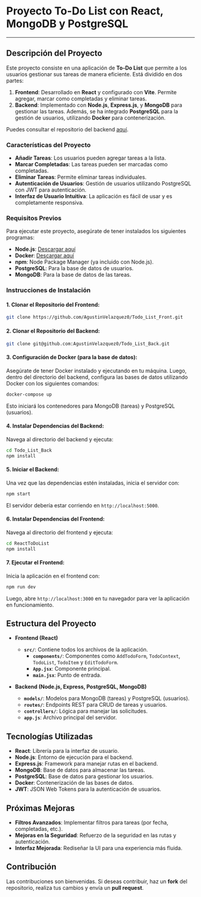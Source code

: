 # Proyecto **To-Do List** con React, MongoDB y PostgreSQL

---

## Descripción del Proyecto

Este proyecto consiste en una aplicación de **To-Do List** que permite a los usuarios gestionar sus tareas de manera eficiente. Está dividido en dos partes:

1. **Frontend**: Desarrollado en **React** y configurado con **Vite**. Permite agregar, marcar como completadas y eliminar tareas.
2. **Backend**: Implementado con **Node.js**, **Express.js**, y **MongoDB** para gestionar las tareas. Además, se ha integrado **PostgreSQL** para la gestión de usuarios, utilizando **Docker** para contenerización.

Puedes consultar el repositorio del backend [aquí](https://github.com/AgustinVelazquez0/Todo_List_Back).

### Características del Proyecto

- **Añadir Tareas**: Los usuarios pueden agregar tareas a la lista.
- **Marcar Completadas**: Las tareas pueden ser marcadas como completadas.
- **Eliminar Tareas**: Permite eliminar tareas individuales.
- **Autenticación de Usuarios**: Gestión de usuarios utilizando PostgreSQL con JWT para autenticación.
- **Interfaz de Usuario Intuitiva**: La aplicación es fácil de usar y es completamente responsiva.

### Requisitos Previos

Para ejecutar este proyecto, asegúrate de tener instalados los siguientes programas:

- **Node.js**: [Descargar aquí](https://nodejs.org/)
- **Docker**: [Descargar aquí](https://www.docker.com/products/docker-desktop)
- **npm**: Node Package Manager (ya incluido con Node.js).
- **PostgreSQL**: Para la base de datos de usuarios.
- **MongoDB**: Para la base de datos de las tareas.

### Instrucciones de Instalación

#### 1. **Clonar el Repositorio del Frontend:**

```bash
git clone https://github.com/AgustinVelazquez0/Todo_List_Front.git
```

#### 2. **Clonar el Repositorio del Backend:**

```bash
git clone git@github.com:AgustinVelazquez0/Todo_List_Back.git
```

#### 3. **Configuración de Docker** (para la base de datos):

Asegúrate de tener Docker instalado y ejecutando en tu máquina. Luego, dentro del directorio del backend, configura las bases de datos utilizando Docker con los siguientes comandos:

```bash
docker-compose up
```

Esto iniciará los contenedores para MongoDB (tareas) y PostgreSQL (usuarios).

#### 4. **Instalar Dependencias del Backend:**

Navega al directorio del backend y ejecuta:

```bash
cd Todo_List_Back
npm install
```

#### 5. **Iniciar el Backend:**

Una vez que las dependencias estén instaladas, inicia el servidor con:

```bash
npm start
```

El servidor debería estar corriendo en `http://localhost:5000`.

#### 6. **Instalar Dependencias del Frontend:**

Navega al directorio del frontend y ejecuta:

```bash
cd ReactToDoList
npm install
```

#### 7. **Ejecutar el Frontend:**

Inicia la aplicación en el frontend con:

```bash
npm run dev
```

Luego, abre `http://localhost:3000` en tu navegador para ver la aplicación en funcionamiento.

## Estructura del Proyecto

- **Frontend (React)**

  - **`src/`**: Contiene todos los archivos de la aplicación.
    - **`components/`**: Componentes como `AddTodoForm`, `TodoContext`, `TodoList`, `TodoItem` y `EditTodoForm`.
    - **`App.jsx`**: Componente principal.
    - **`main.jsx`**: Punto de entrada.

- **Backend (Node.js, Express, PostgreSQL, MongoDB)**
  - **`models/`**: Modelos para MongoDB (tareas) y PostgreSQL (usuarios).
  - **`routes/`**: Endpoints REST para CRUD de tareas y usuarios.
  - **`controllers/`**: Lógica para manejar las solicitudes.
  - **`app.js`**: Archivo principal del servidor.

## Tecnologías Utilizadas

- **React**: Librería para la interfaz de usuario.
- **Node.js**: Entorno de ejecución para el backend.
- **Express.js**: Framework para manejar rutas en el backend.
- **MongoDB**: Base de datos para almacenar las tareas.
- **PostgreSQL**: Base de datos para gestionar los usuarios.
- **Docker**: Contenerización de las bases de datos.
- **JWT**: JSON Web Tokens para la autenticación de usuarios.

## Próximas Mejoras

- **Filtros Avanzados**: Implementar filtros para tareas (por fecha, completadas, etc.).
- **Mejoras en la Seguridad**: Refuerzo de la seguridad en las rutas y autenticación.
- **Interfaz Mejorada**: Rediseñar la UI para una experiencia más fluida.

## Contribución

Las contribuciones son bienvenidas. Si deseas contribuir, haz un **fork** del repositorio, realiza tus cambios y envía un **pull request**.
